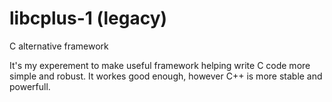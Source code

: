# libcplus-1 (legacy)
C alternative framework

It's my experement to make useful framework helping write C code more simple and robust. It workes good enough, however C++ is more stable and powerfull.
